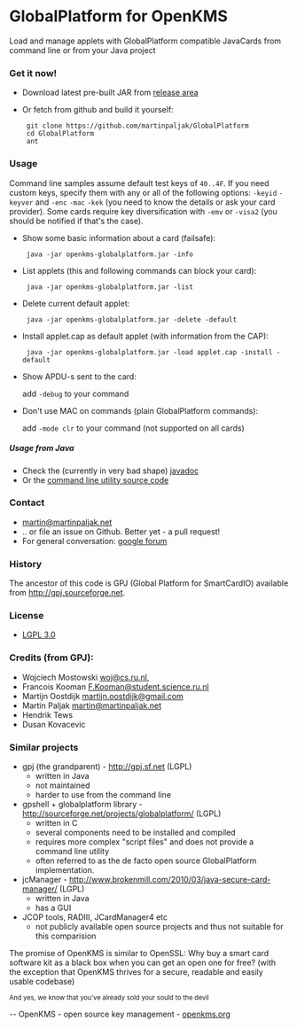 GlobalPlatform for OpenKMS
==========================
Load and manage applets with GlobalPlatform compatible JavaCards from command line or from your Java project

### Get it now!
 * Download latest pre-built JAR from [release area](https://github.com/martinpaljak/GlobalPlatform/releases)
 * Or fetch from github and build it yourself:

        git clone https://github.com/martinpaljak/GlobalPlatform
        cd GlobalPlatform
        ant

### Usage
Command line samples assume default test keys of ```40..4F```. If you need custom keys, specify them with any or all of the following options: ```-keyid``` ```-keyver``` and ```-enc``` ```-mac``` ```-kek``` (you need to know the details or ask your card provider). Some cards require key diversification with ```-emv``` or ```-visa2``` (you should be notified if that's the case).

 * Show some basic information about a card (failsafe):

        java -jar openkms-globalplatform.jar -info

 * List applets (this and following commands can block your card):

        java -jar openkms-globalplatform.jar -list

 * Delete current default applet:

        java -jar openkms-globalplatform.jar -delete -default

 * Install applet.cap as default applet (with information from the CAP):

        java -jar openkms-globalplatform.jar -load applet.cap -install -default
 
 * Show APDU-s sent to the card:
   
   add ```-debug``` to your command

 * Don't use MAC on commands (plain GlobalPlatform commands):

   add ```-mode clr``` to your command (not supported on all cards)

##### Usage from Java
 * Check the (currently in very bad shape) [javadoc](http://martinpaljak.github.io/GlobalPlatform/)
 * Or the [command line utility source code](https://github.com/martinpaljak/GlobalPlatform/blob/master/src/openkms/gpj/GPJTool.java)

### Contact 

 * martin@martinpaljak.net
 * .. or file an issue on Github. Better yet - a pull request!
 * For general conversation: [google forum](https://groups.google.com/forum/#!forum/openkms)

### History

The ancestor of this code is GPJ (Global Platform for SmartCardIO)
available from http://gpj.sourceforge.net.

### License

 * [LGPL 3.0](http://www.gnu.org/licenses/lgpl-3.0.html)

### Credits (from GPJ):
 *  Wojciech Mostowski <woj@cs.ru.nl>,
 *  Francois Kooman <F.Kooman@student.science.ru.nl>
 *  Martijn Oostdijk <martijn.oostdijk@gmail.com>
 *  Martin Paljak <martin@martinpaljak.net>
 *  Hendrik Tews
 *  Dusan Kovacevic

### Similar projects
 * gpj (the grandparent) - http://gpj.sf.net (LGPL)
   * written in Java 
   * not maintained
   * harder to use from the command line
 * gpshell + globalplatform library - http://sourceforge.net/projects/globalplatform/ (LGPL)
   * written in C
   * several components need to be installed and compiled
   * requires more complex "script files" and does not provide a command line utility
   * often referred to as the de facto open source GlobalPlatform implementation.
 * jcManager - http://www.brokenmill.com/2010/03/java-secure-card-manager/ (LGPL)
   * written in Java  
   * has a GUI 
 * JCOP tools, RADIII, JCardManager4 etc
   * not publicly available open source projects and thus not suitable for this comparision

The promise of OpenKMS is similar to OpenSSL: Why buy a smart card software kit as a black box when you can get an open one for free? (with the exception that OpenKMS thrives for a secure, readable and easily usable codebase)

<sub>And yes, we know that you've already sold your sould to the devil</sub>

-- 
OpenKMS - open source key management - [openkms.org](http://openkms.org)
